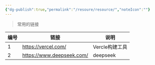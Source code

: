 ```yaml
---
{"dg-publish":true,"permalink":"/resoure/resource/","noteIcon":""}
---
```



> 常用的链接

| 编号 | 链接                      | 说明           |
| ---- | ------------------------- | -------------- |
| 1    | https://vercel.com/       | Vercle构建工具 |
| 2    | https://www.deepseek.com/ | deepseek       |


